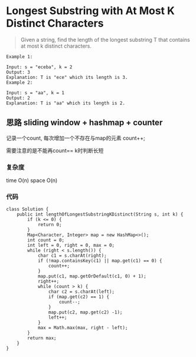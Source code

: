 # Longest Substring with At Most K Distinct Characters
> Given a string, find the length of the longest substring T that contains at most k distinct characters.

	Example 1:
	
	Input: s = "eceba", k = 2
	Output: 3
	Explanation: T is "ece" which its length is 3.
	Example 2:
	
	Input: s = "aa", k = 1
	Output: 2
	Explanation: T is "aa" which its length is 2.

## 思路 sliding window + hashmap + counter
记录一个count, 每次增加一个不存在与map的元素 count++;

需要注意的是不能再count== k时判断长短

### 复杂度
time O(n) space O(n)

### 代码

```
class Solution {
    public int lengthOfLongestSubstringKDistinct(String s, int k) {
        if (k <= 0) {
            return 0;
        }
        Map<Character, Integer> map = new HashMap<>();
        int count = 0;
        int left = 0, right = 0, max = 0;
        while (right < s.length()) {
            char c1 = s.charAt(right);
            if (!map.containsKey(c1) || map.get(c1) == 0) {
                count++;
            }
            map.put(c1, map.getOrDefault(c1, 0) + 1);
            right++;
            while (count > k) {
                char c2 = s.charAt(left);
                if (map.get(c2) == 1) {
                    count--;
                }
                map.put(c2, map.get(c2) -1);
                left++;
            }
            max = Math.max(max, right - left);
        }
        return max;
    }
}
```